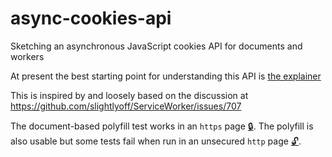 # async-cookies-api
Sketching an asynchronous JavaScript cookies API for documents and workers

At present the best starting point for understanding this API is [the explainer](explainer.md)

This is inspired by and loosely based on the discussion at https://github.com/slightlyoff/ServiceWorker/issues/707

The document-based polyfill test works in an `https` page [🔒](https://bsittler.github.io/async-cookies-api/cookies_test.html). The polyfill is also usable but some tests fail when run in an unsecured `http` page [🔓](http://bsittler.github.io/async-cookies-api/cookies_test.html).
